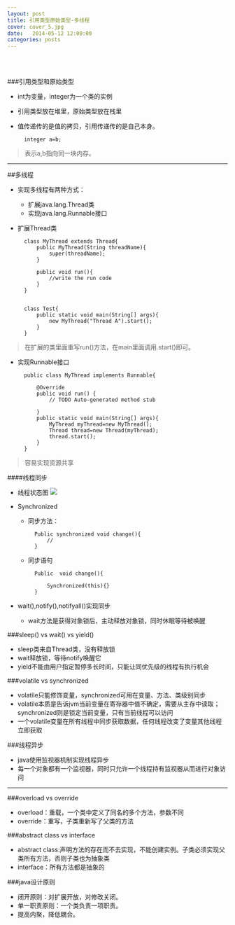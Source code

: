```yaml
---
layout: post
title: 引用类型原始类型-多线程
cover: cover_5.jpg
date:   2014-05-12 12:00:00
categories: posts
---
```

<br/>
<br/>



###引用类型和原始类型
+ int为变量，integer为一个类的实例
+ 引用类型放在堆里，原始类型放在栈里
+ 值传递传的是值的拷贝，引用传递传的是自己本身。

		integer a=b;
>表示a,b指向同一块内存。





---

##多线程
+ 实现多线程有两种方式：
	+ 扩展java.lang.Thread类
	+ 实现java.lang.Runnable接口 


+ 扩展Thread类
		
		class MyThread extends Thread{
			public MyThread(String threadName){
				super(threadName);
			}
			
			public void run(){
				//write the run code
			}
		}
		
		
		class Test{
			public static void main(String[] args){
				new MyThread("Thread A").start();
			}
		}
>在扩展的类里面重写run()方法，在main里面调用.start()即可。

+ 实现Runnable接口

		public class MyThread implements Runnable{
		
			@Override
			public void run() {
				// TODO Auto-generated method stub
				
			}
			public static void main(String[] args){
				MyThread myThread=new MyThread();
				Thread thread=new Thread(myThread);
				thread.start();
			}
		}

>容易实现资源共享

####线程同步

+ 线程状态图
![](http://dl2.iteye.com/upload/attachment/0085/7901/cd151699-2879-319d-ac2d-c15da91e03e6.jpg)


+ Synchronized
	+ 同步方法：

	
			Public synchronized void change(){
				//
			}
	+ 同步语句
	
			Public  void change(){
				
				Synchronized(this){}
			}

+ wait(),notify(),notifyall()实现同步
	+ wait方法是获得对象锁后，主动释放对象锁，同时休眠等待被唤醒


###sleep() vs wait() vs yield()
+ sleep类来自Thread类，没有释放锁
+ wait释放锁，等待notify唤醒它
+ yield不能由用户指定暂停多长时间，只能让同优先级的线程有执行机会


###volatile vs synchronized
+ volatile只能修饰变量，synchronized可用在变量、方法、类级别同步
+ volatile本质是告诉jvm当前变量在寄存器中值不确定，需要从主存中读取；synchronized则是锁定当前变量，只有当前线程可以访问
+ 一个volatile变量在所有线程中同步获取数据，任何线程改变了变量其他线程立即获取


###线程异步
+ java使用监视器机制实现线程异步
+ 每一个对象都有一个监视器，同时只允许一个线程持有监视器从而进行对象访问

---





###overload vs override
+ overload：重载，一个类中定义了同名的多个方法，参数不同
+ override：重写，子类重新写了父类的方法

###abstract class vs interface
+ abstract class:声明方法的存在而不去实现，不能创建实例。子类必须实现父类所有方法，否则子类也为抽象类
+ interface：所有方法都是抽象的

###java设计原则
+ 闭开原则：对扩展开放，对修改关闭。
+ 单一职责原则：一个类负责一项职责。
+ 提高内聚，降低耦合。